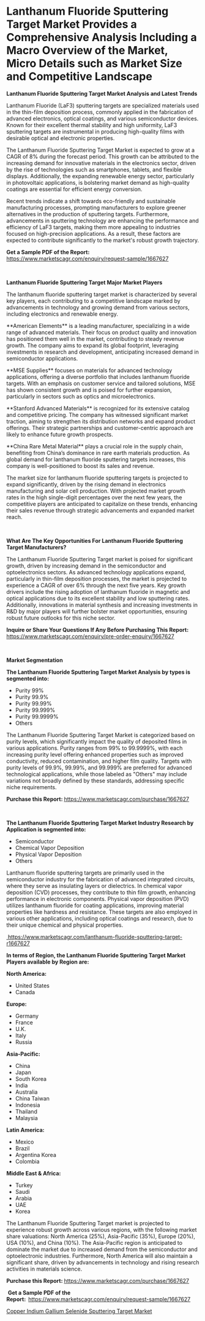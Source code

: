 <p><h1>Lanthanum Fluoride Sputtering Target Market Provides a Comprehensive Analysis Including a Macro Overview of the Market, Micro Details such as Market Size and Competitive Landscape</h1></p><p><strong>Lanthanum Fluoride Sputtering Target Market Analysis and Latest Trends</strong></p>
<p><p>Lanthanum Fluoride (LaF3) sputtering targets are specialized materials used in the thin-film deposition process, commonly applied in the fabrication of advanced electronics, optical coatings, and various semiconductor devices. Known for their excellent thermal stability and high uniformity, LaF3 sputtering targets are instrumental in producing high-quality films with desirable optical and electronic properties.</p><p>The Lanthanum Fluoride Sputtering Target Market is expected to grow at a CAGR of 8% during the forecast period. This growth can be attributed to the increasing demand for innovative materials in the electronics sector, driven by the rise of technologies such as smartphones, tablets, and flexible displays. Additionally, the expanding renewable energy sector, particularly in photovoltaic applications, is bolstering market demand as high-quality coatings are essential for efficient energy conversion.</p><p>Recent trends indicate a shift towards eco-friendly and sustainable manufacturing processes, prompting manufacturers to explore greener alternatives in the production of sputtering targets. Furthermore, advancements in sputtering technology are enhancing the performance and efficiency of LaF3 targets, making them more appealing to industries focused on high-precision applications. As a result, these factors are expected to contribute significantly to the market's robust growth trajectory.</p></p>
<p><strong>Get a Sample PDF of the Report:&nbsp;</strong> <a href="https://www.marketscagr.com/enquiry/request-sample/1667627?utm_campaign=2648&utm_medium=2&utm_source=Github&utm_content=ia&utm_term=08032025&utm_id=lanthanum-fluoride-sputtering-target">https://www.marketscagr.com/enquiry/request-sample/1667627</a></p>
<p>&nbsp;</p>
<p><strong>Lanthanum Fluoride Sputtering Target Major Market Players</strong></p>
<p><p>The lanthanum fluoride sputtering target market is characterized by several key players, each contributing to a competitive landscape marked by advancements in technology and growing demand from various sectors, including electronics and renewable energy.</p><p>**American Elements** is a leading manufacturer, specializing in a wide range of advanced materials. Their focus on product quality and innovation has positioned them well in the market, contributing to steady revenue growth. The company aims to expand its global footprint, leveraging investments in research and development, anticipating increased demand in semiconductor applications.</p><p>**MSE Supplies** focuses on materials for advanced technology applications, offering a diverse portfolio that includes lanthanum fluoride targets. With an emphasis on customer service and tailored solutions, MSE has shown consistent growth and is poised for further expansion, particularly in sectors such as optics and microelectronics.</p><p>**Stanford Advanced Materials** is recognized for its extensive catalog and competitive pricing. The company has witnessed significant market traction, aiming to strengthen its distribution networks and expand product offerings. Their strategic partnerships and customer-centric approach are likely to enhance future growth prospects.</p><p>**China Rare Metal Material** plays a crucial role in the supply chain, benefiting from China’s dominance in rare earth materials production. As global demand for lanthanum fluoride sputtering targets increases, this company is well-positioned to boost its sales and revenue.</p><p>The market size for lanthanum fluoride sputtering targets is projected to expand significantly, driven by the rising demand in electronics manufacturing and solar cell production. With projected market growth rates in the high single-digit percentages over the next few years, the competitive players are anticipated to capitalize on these trends, enhancing their sales revenue through strategic advancements and expanded market reach.</p></p>
<p>&nbsp;</p>
<p><strong>What Are The Key Opportunities For Lanthanum Fluoride Sputtering Target Manufacturers?</strong></p>
<p><p>The Lanthanum Fluoride Sputtering Target market is poised for significant growth, driven by increasing demand in the semiconductor and optoelectronics sectors. As advanced technology applications expand, particularly in thin-film deposition processes, the market is projected to experience a CAGR of over 6% through the next five years. Key growth drivers include the rising adoption of lanthanum fluoride in magnetic and optical applications due to its excellent stability and low sputtering rates. Additionally, innovations in material synthesis and increasing investments in R&D by major players will further bolster market opportunities, ensuring robust future outlooks for this niche sector.</p></p>
<p><strong>Inquire or Share Your Questions If Any Before Purchasing This Report:</strong> <a href="https://www.marketscagr.com/enquiry/pre-order-enquiry/1667627?utm_campaign=2648&utm_medium=2&utm_source=Github&utm_content=ia&utm_term=08032025&utm_id=lanthanum-fluoride-sputtering-target">https://www.marketscagr.com/enquiry/pre-order-enquiry/1667627</a></p>
<p>&nbsp;</p>
<p><strong>Market Segmentation</strong></p>
<p><strong>The Lanthanum Fluoride Sputtering Target Market Analysis by types is segmented into:</strong></p>
<p><ul><li>Purity 99%</li><li>Purity 99.9%</li><li>Purity 99.99%</li><li>Purity 99.999%</li><li>Purity 99.9999%</li><li>Others</li></ul></p>
<p><p>The Lanthanum Fluoride Sputtering Target Market is categorized based on purity levels, which significantly impact the quality of deposited films in various applications. Purity ranges from 99% to 99.9999%, with each increasing purity level offering enhanced properties such as improved conductivity, reduced contamination, and higher film quality. Targets with purity levels of 99.9%, 99.99%, and 99.999% are preferred for advanced technological applications, while those labeled as "Others" may include variations not broadly defined by these standards, addressing specific niche requirements.</p></p>
<p><strong>Purchase this Report:&nbsp;</strong><a href="https://www.marketscagr.com/purchase/1667627?utm_campaign=2648&utm_medium=2&utm_source=Github&utm_content=ia&utm_term=08032025&utm_id=lanthanum-fluoride-sputtering-target">https://www.marketscagr.com/purchase/1667627</a></p>
<p>&nbsp;</p>
<p><strong>The Lanthanum Fluoride Sputtering Target Market Industry Research by Application is segmented into:</strong></p>
<p><ul><li>Semiconductor</li><li>Chemical Vapor Deposition</li><li>Physical Vapor Deposition</li><li>Others</li></ul></p>
<p><p>Lanthanum fluoride sputtering targets are primarily used in the semiconductor industry for the fabrication of advanced integrated circuits, where they serve as insulating layers or dielectrics. In chemical vapor deposition (CVD) processes, they contribute to thin film growth, enhancing performance in electronic components. Physical vapor deposition (PVD) utilizes lanthanum fluoride for coating applications, improving material properties like hardness and resistance. These targets are also employed in various other applications, including optical coatings and research, due to their unique chemical and physical properties.</p></p>
<p><a href="https://www.marketscagr.com/lanthanum-fluoride-sputtering-target-r1667627?utm_campaign=2648&utm_medium=2&utm_source=Github&utm_content=ia&utm_term=08032025&utm_id=lanthanum-fluoride-sputtering-target">&nbsp;https://www.marketscagr.com/lanthanum-fluoride-sputtering-target-r1667627</a></p>
<p><strong>In terms of Region, the Lanthanum Fluoride Sputtering Target Market Players available by Region are:</strong></p>
<p>
    <p> <strong> North America: </strong>
        <ul>
            <li>United States</li>
            <li>Canada</li>
        </ul>
        </p> 
    <p> <strong> Europe: </strong>
        <ul>
            <li>Germany</li>
            <li>France</li>
            <li>U.K.</li>
            <li>Italy</li>
            <li>Russia</li>
        </ul>
        </p> 
    <p> <strong> Asia-Pacific: </strong>
        <ul>
            <li>China</li>
            <li>Japan</li>
            <li>South Korea</li>
            <li>India</li>
            <li>Australia</li>
            <li>China Taiwan</li>
            <li>Indonesia</li>
            <li>Thailand</li>
            <li>Malaysia</li>
        </ul>
        </p> 
    <p> <strong> Latin America: </strong>
        <ul>
            <li>Mexico</li>
            <li>Brazil</li>
            <li>Argentina Korea</li>
            <li>Colombia</li>
        </ul>
        </p> 
    <p> <strong> Middle East & Africa: </strong>
        <ul>
            <li>Turkey</li>
            <li>Saudi</li>
            <li>Arabia</li>
            <li>UAE</li>
            <li>Korea</li>
        </ul>
    </p>
    </p>
<p><p>The Lanthanum Fluoride Sputtering Target market is projected to experience robust growth across various regions, with the following market share valuations: North America (25%), Asia-Pacific (35%), Europe (20%), USA (10%), and China (10%). The Asia-Pacific region is anticipated to dominate the market due to increased demand from the semiconductor and optoelectronic industries. Furthermore, North America will also maintain a significant share, driven by advancements in technology and rising research activities in materials science.</p></p>
<p><strong>Purchase this Report: </strong><a href="https://www.marketscagr.com/purchase/1667627?utm_campaign=2648&utm_medium=2&utm_source=Github&utm_content=ia&utm_term=08032025&utm_id=lanthanum-fluoride-sputtering-target">https://www.marketscagr.com/purchase/1667627</a></p>
<p>&nbsp;<strong>Get a Sample PDF of the Report:&nbsp;&nbsp;</strong><a href="https://www.marketscagr.com/enquiry/request-sample/1667627?utm_campaign=2648&utm_medium=2&utm_source=Github&utm_content=ia&utm_term=08032025&utm_id=lanthanum-fluoride-sputtering-target">https://www.marketscagr.com/enquiry/request-sample/1667627</a></p>
<p><strong></strong></p>
<p><p><a href="https://github.com/pearlinewhite4692/Market-Research-Report-List-1/blob/main/copper-indium-gallium-selenide-sputtering-target-market.md?utm_campaign=2648&utm_medium=2&utm_source=Github&utm_content=ia&utm_term=08032025&utm_id=lanthanum-fluoride-sputtering-target">Copper Indium Gallium Selenide Sputtering Target Market</a></p></p>